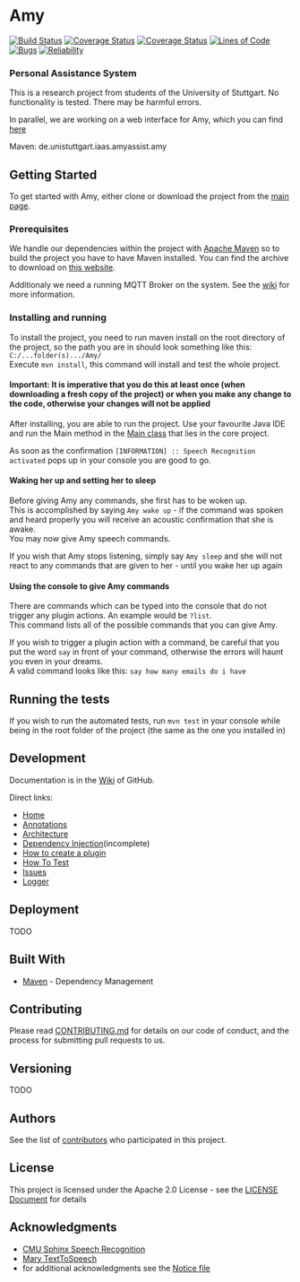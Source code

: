 # Amy
[![Build Status](https://travis-ci.com/AmyAssist/Amy.svg?branch=dev)](https://travis-ci.com/AmyAssist/Amy)
[![Coverage Status](https://codecov.io/gh/AmyAssist/Amy/branch/dev/graph/badge.svg)](https://codecov.io/gh/AmyAssist/Amy)
[![Coverage Status](https://sonarcloud.io/api/project_badges/measure?project=de.unistuttgart.iaas.amyassist%3Aamy&metric=coverage)](https://sonarcloud.io/component_measures?id=de.unistuttgart.iaas.amyassist%3Aamy&metric=Coverage)
[![Lines of Code](https://sonarcloud.io/api/project_badges/measure?project=de.unistuttgart.iaas.amyassist%3Aamy&metric=ncloc)](https://sonarcloud.io/dashboard?id=de.unistuttgart.iaas.amyassist%3Aamy)
[![Bugs](https://sonarcloud.io/api/project_badges/measure?project=de.unistuttgart.iaas.amyassist%3Aamy&metric=bugs)](https://sonarcloud.io/component_measures?id=de.unistuttgart.iaas.amyassist%3Aamy&metric=Reliability)
[![Reliability](https://sonarcloud.io/api/project_badges/measure?project=de.unistuttgart.iaas.amyassist%3Aamy&metric=reliability_rating)](https://sonarcloud.io/component_measures?id=de.unistuttgart.iaas.amyassist%3Aamy&metric=Reliability)

### Personal Assistance System

This is a research project from students of the University of Stuttgart. No functionality is tested. There may be harmful errors.  

In parallel, we are working on a web interface for Amy, which you can find [here](https://github.com/AmyAssist/Amy-Web)


Maven: de.unistuttgart.iaas.amyassist.amy



## Getting Started
To get started with Amy, either clone or download the project from the [main page](https://github.com/AmyAssist/Amy).


### Prerequisites

We handle our dependencies within the project with [Apache Maven](https://maven.apache.org/) so to build the project you have to have Maven installed. You can find the archive to download on [this website](https://maven.apache.org/download.cgi).

Additionaly we need a running MQTT Broker on the system. See the [wiki](https://github.com/AmyAssist/Amy/wiki/MessageHub) for more information.

### Installing and running

To install the project, you need to run maven install on the root directory of the project, so the path you are in should look something like this: `C:/...folder(s).../Amy/`  
Execute `mvn install`, this command will install and test the whole project. 

#### Important: It is imperative that you do this at least once (when downloading a fresh copy of the project) or when you make any change to the code, otherwise your changes will not be applied

After installing, you are able to run the project. Use your favourite Java IDE and run the Main method in the [Main class](core/src/main/java/de/unistuttgart/iaas/amyassist/amy/core/Main.java) that lies in the core project.

As soon as the confirmation `[INFORMATION] :: Speech Recognition activated` pops up in your console you are good to go.  

#### Waking her up and setting her to sleep
Before giving Amy any commands, she first has to be woken up.  
This is accomplished by saying `Amy wake up` - if the command was spoken and heard properly you will receive an acoustic confirmation that she is awake.  
You may now give Amy speech commands.


If you wish that Amy stops listening, simply say `Amy sleep` and she will not react to any commands that are given to her - until you wake her up again


#### Using the console to give Amy commands
There are commands which can be typed into the console that do not trigger any plugin actions. An example would be `?list`.  
This command lists all of the possible commands that you can give Amy.  

If you wish to trigger a plugin action with a command, be careful that you put the word `say` in front of your command, otherwise the errors will haunt you even in your dreams.  
A valid command looks like this: `say how many emails do i have`


## Running the tests

If you wish to run the automated tests, run `mvn test` in your console while being in the root folder of the project (the same as the one you installed in) 

## Development

Documentation is in the [Wiki](https://github.com/AmyAssist/Amy/wiki) of GitHub.

Direct links:
- [Home](https://github.com/AmyAssist/Amy/wiki)
- [Annotations](https://github.com/AmyAssist/Amy/wiki/Annotations)
- [Architecture](https://github.com/AmyAssist/Amy/wiki/Architecture)
- [Dependency Injection](https://github.com/AmyAssist/Amy/wiki/Dependency-Injection-(DI))(incomplete)
- [How to create a plugin](https://github.com/AmyAssist/Amy/wiki/How-to-create-a-plugin)
- [How To Test](https://github.com/AmyAssist/Amy/wiki/How-to-Test)
- [Issues](https://github.com/AmyAssist/Amy/wiki/Issues)
- [Logger](https://github.com/AmyAssist/Amy/wiki/Logger)


## Deployment

TODO

## Built With

* [Maven](https://maven.apache.org/) - Dependency Management

## Contributing

Please read [CONTRIBUTING.md](CONTRIBUTING.md) for details on our code of conduct, and the process for submitting pull requests to us.

## Versioning

TODO

## Authors

See the list of [contributors](https://github.com/AmyAssist/Amy/graphs/contributors) who participated in this project.

## License

This project is licensed under the Apache 2.0 License - see the [LICENSE Document](LICENSE) for details

## Acknowledgments

* [CMU Sphinx Speech Recognition](https://cmusphinx.github.io/)
* [Mary TextToSpeech](http://mary.dfki.de/)
* for additional acknowledgments see the [Notice file](notice.md)
